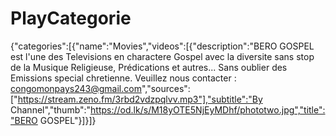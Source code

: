 # PlayCategorie
{"categories":[{"name":"Movies","videos":[{"description":"BERO GOSPEL est l'une des Televisions en charactere Gospel avec la diversite sans stop de la Musique Religieuse, Prédications et autres... Sans oublier des Emissions special chretienne. Veuillez nous contacter : congomonpays243@gmail.com","sources":["https://stream.zeno.fm/3rbd2vdzpqlvv.mp3"],"subtitle":"By Channel","thumb":"https://od.lk/s/M18yOTE5NjEyMDhf/phototwo.jpg","title":"BERO GOSPEL"}]}]}
